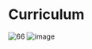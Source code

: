 ﻿# Curriculum
![66](https://user-images.githubusercontent.com/48899151/119300195-f844c380-bc25-11eb-9af0-820b5104fea1.JPG)
![image](https://user-images.githubusercontent.com/48899151/119300309-288c6200-bc26-11eb-9cf9-985a76c419f7.png)

